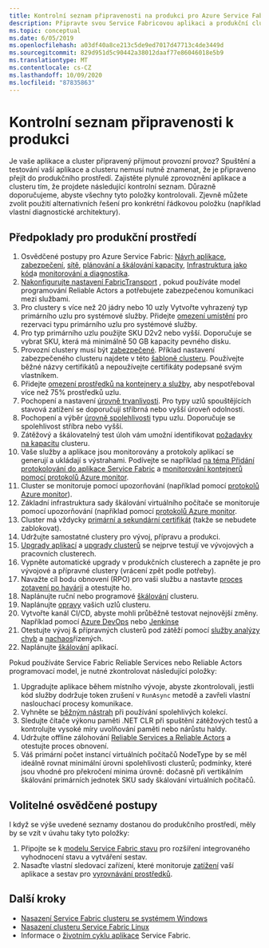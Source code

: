 ```yaml
---
title: Kontrolní seznam připravenosti na produkci pro Azure Service Fabric
description: Připravte svou Service Fabricovou aplikaci a produkční clustery podle osvědčených postupů.
ms.topic: conceptual
ms.date: 6/05/2019
ms.openlocfilehash: a03df40a8ce213c5de9ed7017d47713c4de3449d
ms.sourcegitcommit: 829d951d5c90442a38012daaf77e86046018e5b9
ms.translationtype: MT
ms.contentlocale: cs-CZ
ms.lasthandoff: 10/09/2020
ms.locfileid: "87835863"
---
```

# <a name="production-readiness-checklist"></a>Kontrolní seznam připravenosti k produkci

Je vaše aplikace a cluster připravený přijmout provozní provoz? Spuštění a testování vaší aplikace a clusteru nemusí nutně znamenat, že je připraveno přejít do produkčního prostředí. Zajistěte plynulé zprovoznění aplikace a clusteru tím, že projdete následující kontrolní seznam. Důrazně doporučujeme, abyste všechny tyto položky kontrolovali. Zjevně můžete zvolit použití alternativních řešení pro konkrétní řádkovou položku (například vlastní diagnostické architektury).


## <a name="prerequisites-for-production"></a>Předpoklady pro produkční prostředí
1. Osvědčené postupy pro Azure Service Fabric: [Návrh aplikace](./service-fabric-best-practices-applications.md), [zabezpečení](./service-fabric-best-practices-security.md), [sítě](./service-fabric-best-practices-networking.md), [plánování a škálování kapacity](./service-fabric-best-practices-capacity-scaling.md), [Infrastruktura jako kód](./service-fabric-best-practices-infrastructure-as-code.md)a [monitorování a diagnostika](./service-fabric-best-practices-monitoring.md). 
1. [Nakonfigurujte nastavení FabricTransport](./service-fabric-reliable-actors-fabrictransportsettings.md) , pokud používáte model programování Reliable Actors a potřebujete zabezpečenou komunikaci mezi službami.
1. Pro clustery s více než 20 jádry nebo 10 uzly Vytvořte vyhrazený typ primárního uzlu pro systémové služby. Přidejte [omezení umístění](service-fabric-cluster-resource-manager-advanced-placement-rules-placement-policies.md) pro rezervaci typu primárního uzlu pro systémové služby.
1. Pro typ primárního uzlu použijte SKU D2v2 nebo vyšší. Doporučuje se vybrat SKU, která má minimálně 50 GB kapacity pevného disku.
1. Provozní clustery musí být [zabezpečené](service-fabric-cluster-security.md). Příklad nastavení zabezpečeného clusteru najdete v této [šabloně clusteru](https://github.com/Azure-Samples/service-fabric-cluster-templates/tree/master/7-VM-Windows-3-NodeTypes-Secure-NSG). Používejte běžné názvy certifikátů a nepoužívejte certifikáty podepsané svým vlastníkem.
1. Přidejte [omezení prostředků na kontejnery a služby](service-fabric-resource-governance.md), aby nespotřeboval více než 75% prostředků uzlu. 
1. Pochopení a nastavení [úrovně trvanlivosti](service-fabric-cluster-capacity.md#durability-characteristics-of-the-cluster). Pro typy uzlů spouštějících stavová zatížení se doporučují stříbrná nebo vyšší úroveň odolnosti.
1. Pochopení a výběr [úrovně spolehlivosti](service-fabric-cluster-capacity.md#reliability-characteristics-of-the-cluster) typu uzlu. Doporučuje se spolehlivost stříbra nebo vyšší.
1. Zátěžový a škálovatelný test úloh vám umožní identifikovat [požadavky na kapacitu](service-fabric-cluster-capacity.md) clusteru. 
1. Vaše služby a aplikace jsou monitorovány a protokoly aplikací se generují a ukládají s výstrahami. Podívejte se například [na téma Přidání protokolování do aplikace Service Fabric](service-fabric-how-to-diagnostics-log.md) a [monitorování kontejnerů pomocí protokolů Azure monitor](service-fabric-diagnostics-oms-containers.md).
1. Cluster se monitoruje pomocí upozorňování (například pomocí [protokolů Azure monitor](service-fabric-diagnostics-event-analysis-oms.md)). 
1. Základní infrastruktura sady škálování virtuálního počítače se monitoruje pomocí upozorňování (například pomocí [protokolů Azure monitor](service-fabric-diagnostics-oms-agent.md).
1. Cluster má vždycky [primární a sekundární certifikát](service-fabric-cluster-security-update-certs-azure.md) (takže se nebudete zablokovat).
1. Udržujte samostatné clustery pro vývoj, přípravu a produkci. 
1. [Upgrady aplikací](service-fabric-application-upgrade.md) a [upgrady clusterů](service-fabric-tutorial-upgrade-cluster.md) se nejprve testují ve vývojových a pracovních clusterech. 
1. Vypněte automatické upgrady v produkčních clusterech a zapněte je pro vývojové a přípravné clustery (vrácení zpět podle potřeby). 
1. Navažte cíl bodu obnovení (RPO) pro vaši službu a nastavte [proces zotavení po havárii](service-fabric-disaster-recovery.md) a otestujte ho.
1. Naplánujte ruční nebo programové [škálování](service-fabric-cluster-scaling.md) clusteru.
1. Naplánujte [opravy](service-fabric-patch-orchestration-application.md) vašich uzlů clusteru. 
1. Vytvořte kanál CI/CD, abyste mohli průběžně testovat nejnovější změny. Například pomocí [Azure DevOps](service-fabric-tutorial-deploy-app-with-cicd-vsts.md) nebo [Jenkinse](/azure/developer/jenkins/deploy-to-service-fabric-cluster)
1. Otestujte vývoj & přípravných clusterů pod zátěží pomocí [služby analýzy chyb](service-fabric-testability-overview.md) a [nachaos](service-fabric-controlled-chaos.md)řízených. 
1. Naplánujte [škálování](service-fabric-concepts-scalability.md) aplikací. 


Pokud používáte Service Fabric Reliable Services nebo Reliable Actors programovací model, je nutné zkontrolovat následující položky:
1. Upgradujte aplikace během místního vývoje, abyste zkontrolovali, jestli kód služby dodržuje token zrušení v `RunAsync` metodě a zavřeli vlastní naslouchací procesy komunikace.
1. Vyhněte se [běžným nástrah](service-fabric-work-with-reliable-collections.md) při používání spolehlivých kolekcí.
1. Sledujte čítače výkonu paměti .NET CLR při spuštění zátěžových testů a kontrolujte vysoké míry uvolňování paměti nebo nárůstu haldy.
1. Udržujte offline zálohování [Reliable Services a Reliable Actors](service-fabric-reliable-services-backup-restore.md) a otestujte proces obnovení.
1. Váš primární počet instancí virtuálních počítačů NodeType by se měl ideálně rovnat minimální úrovni spolehlivosti clusterů; podmínky, které jsou vhodné pro překročení minima úrovně: dočasně při vertikálním škálování primárních jednotek SKU sady škálování virtuálních počítačů.

## <a name="optional-best-practices"></a>Volitelné osvědčené postupy

I když se výše uvedené seznamy dostanou do produkčního prostředí, měly by se vzít v úvahu taky tyto položky:
1. Připojte se k [modelu Service Fabric stavu](service-fabric-health-introduction.md) pro rozšíření integrovaného vyhodnocení stavu a vytváření sestav.
1. Nasaďte vlastní sledovací zařízení, které monitoruje [zatížení](service-fabric-cluster-resource-manager-metrics.md) vaší aplikace a sestav pro [vyrovnávání prostředků](service-fabric-cluster-resource-manager-balancing.md). 


## <a name="next-steps"></a>Další kroky
* [Nasazení Service Fabric clusteru se systémem Windows](service-fabric-tutorial-create-vnet-and-windows-cluster.md)
* [Nasazení clusteru Service Fabric Linux](service-fabric-tutorial-create-vnet-and-linux-cluster.md)
* Informace o [životním cyklu aplikace](service-fabric-application-lifecycle.md) Service Fabric.